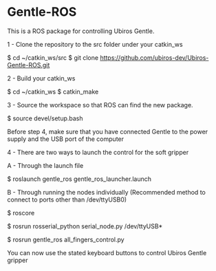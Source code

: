 # Gentle-ROS
This is a ROS package for controlling Ubiros Gentle.

1 - Clone the repository to the src folder under your catkin_ws

$ cd ~/catkin_ws/src
$ git clone https://github.com/ubiros-dev/Ubiros-Gentle-ROS.git

2 - Build your catkin_ws

$ cd ~/catkin_ws 
$ catkin_make

3 - Source the workspace so that ROS can find the new package.

$ source devel/setup.bash 

Before step 4, make sure that you have connected Gentle to the power supply and the USB port of the computer

4 - There are two ways to launch the control for the soft gripper
  
  A - Through the launch file
  
  $ roslaunch gentle_ros gentle_ros_launcher.launch
 
  B - Through running the nodes individually 
  (Recommended method to connect to ports other than /dev/ttyUSB0)
 
  $ roscore
 
  $ rosrun rosserial_python serial_node.py /dev/ttyUSB*
  
  $ rosrun gentle_ros all_fingers_control.py 
  
  You can now use the stated keyboard buttons to control Ubiros Gentle gripper
